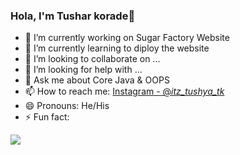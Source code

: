 ### Hola, I'm Tushar korade👋

- 🔭 I’m currently working on Sugar Factory Website
- 🌱 I’m currently learning to diploy the website
- 👯 I’m looking to collaborate on ...
- 🤔 I’m looking for help with ...
- 💬 Ask me about Core Java & OOPS
- 📫 How to reach me: [Instagram - @_itz_tushya_tk_](https://www.instagram.com/_itz_tushya_tk_/)
- 😄 Pronouns: He/His
- ⚡ Fun fact: 


<img src="https://github-readme-stats.vercel.app/api?username=KoradeTushar&&show_icons=true&title_color=00c4e2&icon_color=bb2acf&text_color=daf7dc&bg_color=151515">
